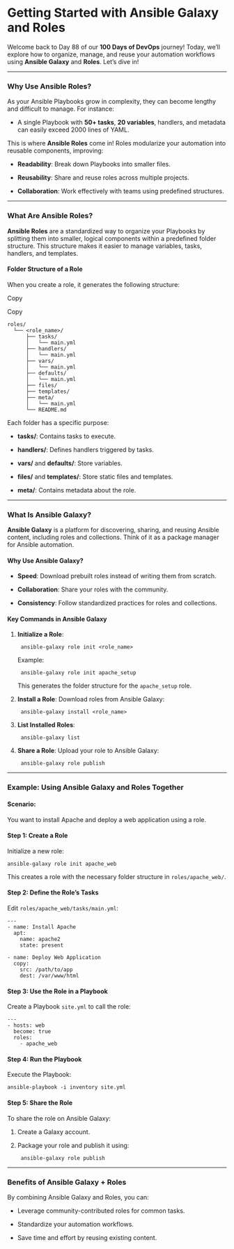 # Getting Started with Ansible Galaxy and Roles

Welcome back to Day 88 of our  **100 Days of DevOps**  journey! Today, we’ll explore how to organize, manage, and reuse your automation workflows using  **Ansible Galaxy**  and  **Roles**. Let’s dive in!

----------

### [](https://100daysdevops.hashnode.dev/day-88-of-100-days-getting-started-with-ansible-galaxy-and-roles#heading-why-use-ansible-roles "Permalink")Why Use Ansible Roles?

As your Ansible Playbooks grow in complexity, they can become lengthy and difficult to manage. For instance:

-   A single Playbook with  **50+ tasks**,  **20 variables**, handlers, and metadata can easily exceed 2000 lines of YAML.

This is where  **Ansible Roles**  come in! Roles modularize your automation into reusable components, improving:

-   **Readability**: Break down Playbooks into smaller files.
    
-   **Reusability**: Share and reuse roles across multiple projects.
    
-   **Collaboration**: Work effectively with teams using predefined structures.
    

----------

### [](https://100daysdevops.hashnode.dev/day-88-of-100-days-getting-started-with-ansible-galaxy-and-roles#heading-what-are-ansible-roles "Permalink")What Are Ansible Roles?

**Ansible Roles**  are a standardized way to organize your Playbooks by splitting them into smaller, logical components within a predefined folder structure. This structure makes it easier to manage variables, tasks, handlers, and templates.

#### [](https://100daysdevops.hashnode.dev/day-88-of-100-days-getting-started-with-ansible-galaxy-and-roles#heading-folder-structure-of-a-role "Permalink")Folder Structure of a Role

When you create a role, it generates the following structure:

Copy

Copy

```
roles/
  └── <role_name>/
      ├── tasks/
      │   └── main.yml
      ├── handlers/
      │   └── main.yml
      ├── vars/
      │   └── main.yml
      ├── defaults/
      │   └── main.yml
      ├── files/
      ├── templates/
      ├── meta/
      │   └── main.yml
      └── README.md

```

Each folder has a specific purpose:

-   **tasks/**: Contains tasks to execute.
    
-   **handlers/**: Defines handlers triggered by tasks.
    
-   **vars/**  and  **defaults/**: Store variables.
    
-   **files/**  and  **templates/**: Store static files and templates.
    
-   **meta/**: Contains metadata about the role.
    

----------

### [](https://100daysdevops.hashnode.dev/day-88-of-100-days-getting-started-with-ansible-galaxy-and-roles#heading-what-is-ansible-galaxy "Permalink")What Is Ansible Galaxy?

**Ansible Galaxy**  is a platform for discovering, sharing, and reusing Ansible content, including roles and collections. Think of it as a package manager for Ansible automation.

#### [](https://100daysdevops.hashnode.dev/day-88-of-100-days-getting-started-with-ansible-galaxy-and-roles#heading-why-use-ansible-galaxy "Permalink")Why Use Ansible Galaxy?

-   **Speed**: Download prebuilt roles instead of writing them from scratch.
    
-   **Collaboration**: Share your roles with the community.
    
-   **Consistency**: Follow standardized practices for roles and collections.
    

#### [](https://100daysdevops.hashnode.dev/day-88-of-100-days-getting-started-with-ansible-galaxy-and-roles#heading-key-commands-in-ansible-galaxy "Permalink")Key Commands in Ansible Galaxy

1.  **Initialize a Role**:
 
    
    ```
     ansible-galaxy role init <role_name>
    
    ```
    
    Example:

    
    ```
     ansible-galaxy role init apache_setup
    
    ```
    
    This generates the folder structure for the  `apache_setup`  role.
    
2.  **Install a Role**: Download roles from Ansible Galaxy:
   
    
    ```
     ansible-galaxy install <role_name>
    
    ```
    
3.  **List Installed Roles**:

    
    ```
     ansible-galaxy list
    
    ```
    
4.  **Share a Role**: Upload your role to Ansible Galaxy:

    
    ```
     ansible-galaxy role publish
    
    ```
    

----------

### [](https://100daysdevops.hashnode.dev/day-88-of-100-days-getting-started-with-ansible-galaxy-and-roles#heading-example-using-ansible-galaxy-and-roles-together "Permalink")Example: Using Ansible Galaxy and Roles Together

#### [](https://100daysdevops.hashnode.dev/day-88-of-100-days-getting-started-with-ansible-galaxy-and-roles#heading-scenario "Permalink")Scenario:

You want to install Apache and deploy a web application using a role.

#### [](https://100daysdevops.hashnode.dev/day-88-of-100-days-getting-started-with-ansible-galaxy-and-roles#heading-step-1-create-a-role "Permalink")Step 1: Create a Role

Initialize a new role:


```
ansible-galaxy role init apache_web

```

This creates a role with the necessary folder structure in  `roles/apache_web/`.

#### [](https://100daysdevops.hashnode.dev/day-88-of-100-days-getting-started-with-ansible-galaxy-and-roles#heading-step-2-define-the-roles-tasks "Permalink")Step 2: Define the Role’s Tasks

Edit  `roles/apache_web/tasks/main.yml`:


```
---
- name: Install Apache
  apt:
    name: apache2
    state: present

- name: Deploy Web Application
  copy:
    src: /path/to/app
    dest: /var/www/html

```

#### [](https://100daysdevops.hashnode.dev/day-88-of-100-days-getting-started-with-ansible-galaxy-and-roles#heading-step-3-use-the-role-in-a-playbook "Permalink")Step 3: Use the Role in a Playbook

Create a Playbook  `site.yml`  to call the role:


```
---
- hosts: web
  become: true
  roles:
    - apache_web

```

#### [](https://100daysdevops.hashnode.dev/day-88-of-100-days-getting-started-with-ansible-galaxy-and-roles#heading-step-4-run-the-playbook "Permalink")Step 4: Run the Playbook

Execute the Playbook:


```
ansible-playbook -i inventory site.yml

```

#### [](https://100daysdevops.hashnode.dev/day-88-of-100-days-getting-started-with-ansible-galaxy-and-roles#heading-step-5-share-the-role "Permalink")Step 5: Share the Role

To share the role on Ansible Galaxy:

1.  Create a Galaxy account.
    
2.  Package your role and publish it using:

    
    ```
     ansible-galaxy role publish
    
    ```
    

----------

### [](https://100daysdevops.hashnode.dev/day-88-of-100-days-getting-started-with-ansible-galaxy-and-roles#heading-benefits-of-ansible-galaxy-roles "Permalink")Benefits of Ansible Galaxy + Roles

By combining Ansible Galaxy and Roles, you can:

-   Leverage community-contributed roles for common tasks.
    
-   Standardize your automation workflows.
    
-   Save time and effort by reusing existing content.
